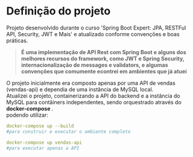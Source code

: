 # Definição do projeto
Projeto desenvolvido durante o curso 'Spring Boot Expert: JPA, RESTFul API, Security, JWT e Mais' e atualizado conforme convenções e boas práticas.

> <b> É uma implementação de API Rest com Spring Boot e alguns dos melhores recursos do framework, como JWT e Spring Security, internacionalização de messages e validators, e algumas convenções que comumente econtrei em ambientes que já atuei </b>

O projeto inicialmente era composto apenas por uma API de vendas (vendas-api) e dependia de uma instância de MySQL local. <br>
Atualizei o projeto, containerizando a API do backend e a instância do MySQL para contâiners independentes, sendo orquestrado através do <b> docker-compose </b>. <br>
podendo utilizar:

```yaml
docker-compose up --build
#para construir e executar o ambiente completo
```
```yaml
docker-compose up vendas-api
#para executar apenas a API
```


